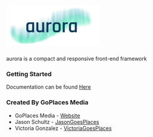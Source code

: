 # <img src="Resources/aurora-readme.png" width="250"/>

aurora is a compact and responsive front-end framework

### Getting Started
Documentation can be found [Here](https://jasongoesplaces.com/goplacesmedia)

### Created By GoPlaces Media
* GoPlaces Media - [Website](http://jasongoesplaces.com/goplacesmedia)
* Jason Schultz - [JasonGoesPlaces](http://jasongoesplaces.com)
* Victoria Gonzalez - [VictoriaGoesPlaces](http://victoriagoesplaces.com)
